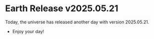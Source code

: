 # Earth Release v2025.05.21
Today, the universe has released another day with version 2025.05.21.
- Enjoy your day!
